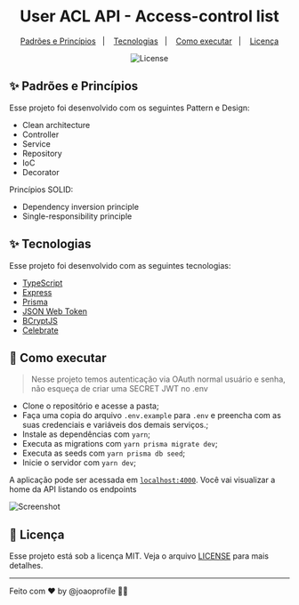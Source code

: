 <h1 align="center">User ACL API - Access-control list</h1>

<p align="center">
  <a href="#-padrões-e-princípios">Padrões e Princípios</a>&nbsp;&nbsp;&nbsp;|&nbsp;&nbsp;&nbsp;
  <a href="#-tecnologias">Tecnologias</a>&nbsp;&nbsp;&nbsp;|&nbsp;&nbsp;&nbsp;
  <a href="#-como-executar">Como executar</a>&nbsp;&nbsp;&nbsp;|&nbsp;&nbsp;&nbsp;
  <a href="#-licença">Licença</a>
</p>

<p align="center">
  <img alt="License" src="https://img.shields.io/static/v1?label=license&message=MIT&color=8257E5&labelColor=000000">
</p>

## ✨ Padrões e Princípios

Esse projeto foi desenvolvido com os seguintes Pattern e Design:
- Clean architecture
- Controller
- Service
- Repository
- IoC
- Decorator

Princípios SOLID:
- Dependency inversion principle
- Single-responsibility principle

## ✨ Tecnologias
Esse projeto foi desenvolvido com as seguintes tecnologias:

- [TypeScript](https://www.typescriptlang.org/)
- [Express](https://expressjs.com/pt-br/)
- [Prisma](https://www.prisma.io/)
- [JSON Web Token](https://jwt.io/)
- [BCryptJS](https://www.npmjs.com/package/bcryptjs/)
- [Celebrate](https://github.com/arb/celebrate/)

## 🚀 Como executar

> Nesse projeto temos autenticação via OAuth normal usuário e senha, não esqueça de criar uma SECRET JWT no .env
- Clone o repositório e acesse a pasta;
- Faça uma copia do arquivo `.env.example` para `.env` e preencha com as suas credenciais e variáveis dos demais serviços.;
- Instale as dependências com `yarn`;
- Executa as migrations com `yarn prisma migrate dev`;
- Executa as seeds com `yarn prisma db seed`;
- Inicie o servidor com `yarn dev`;

A aplicação pode ser acessada em [`localhost:4000`](http://localhost:4000/).
Você vai visualizar a home da API listando os endpoints

![Screenshot](entpoints.png)

## 📄 Licença

Esse projeto está sob a licença MIT. Veja o arquivo [LICENSE](LICENSE) para mais detalhes.

---

Feito com ♥ by @joaoprofile 👋🏻 &nbsp;
